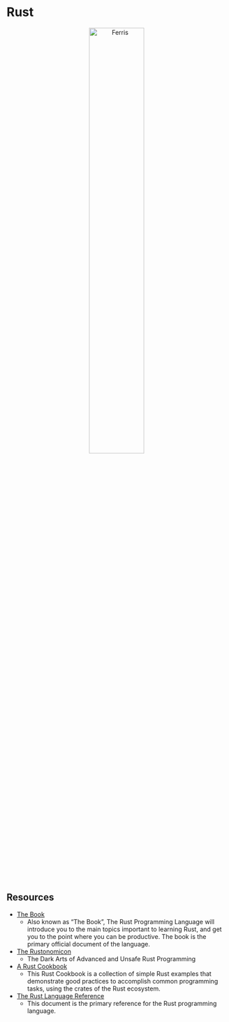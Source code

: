 # Rust

<div align="center">
  <img src="http://www.rustacean.net/assets/rustacean-flat-happy.png" alt="Ferris" width="50%" title="Ferris the crab">
  <!-- <img src="https://upload.wikimedia.org/wikipedia/commons/thumb/d/d5/Rust_programming_language_black_logo.svg/1200px-Rust_programming_language_black_logo.svg.png" alt="Ferris" width="50%" style="margin-left:25%;"> -->
</div>

## Resources
- [The Book](https://doc.rust-lang.org/book/second-edition/index.html)
  - Also known as “The Book”, The Rust Programming Language will introduce you to the main topics important to learning Rust, and get you to the point where you can be productive. The book is the primary official document of the language.
- [The Rustonomicon](https://github.com/rust-lang-nursery/nomicon)
  - The Dark Arts of Advanced and Unsafe Rust Programming
- [A Rust Cookbook](https://rust-lang-nursery.github.io/rust-cookbook/)
  - This Rust Cookbook is a collection of simple Rust examples that demonstrate good practices to accomplish common programming tasks, using the crates of the Rust ecosystem.
- [The Rust Language Reference](https://doc.rust-lang.org/nightly/reference/)
  - This document is the primary reference for the Rust programming language.
